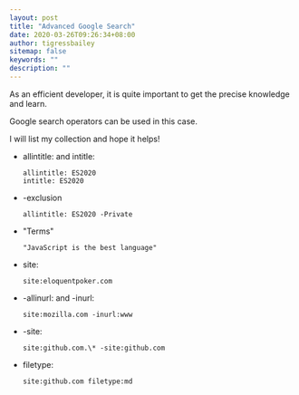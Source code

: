 ```yaml
---
layout: post
title: "Advanced Google Search"
date: 2020-03-26T09:26:34+08:00
author: tigressbailey
sitemap: false
keywords: ""
description: ""
---
```


As an efficient developer, it is quite important to get the precise knowledge and learn.

Google search operators can be used in this case.

I will list my collection and hope it helps!

- allintitle: and intitle:
  ```
  allintitle: ES2020
  intitle: ES2020
  ```

- -exclusion
  ```
  allintitle: ES2020 -Private
  ```

- "Terms"
  ```
  "JavaScript is the best language"
  ```

- site:
  ```
  site:eloquentpoker.com
  ```

- -allinurl: and -inurl:
  ```
  site:mozilla.com -inurl:www
  ```

- -site:
  ```
  site:github.com.\* -site:github.com
  ```

- filetype:
  ```
  site:github.com filetype:md
  ```


<!--more-->

